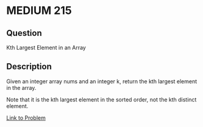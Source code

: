 # MEDIUM 215

## Question
Kth Largest Element in an Array

## Description
Given an integer array nums and an integer k, return the kth largest element in the array.

Note that it is the kth largest element in the sorted order, not the kth distinct element.

[Link to Problem](https://leetcode.com/problems/kth-largest-element-in-an-array/)
